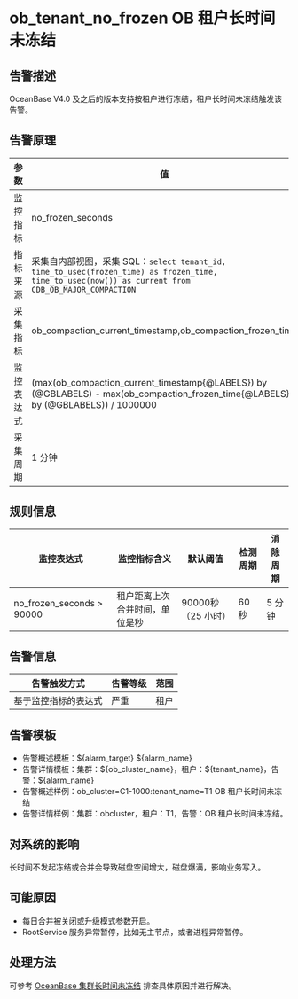 # ob_tenant_no_frozen OB 租户长时间未冻结

## 告警描述

OceanBase V4.0 及之后的版本支持按租户进行冻结，租户长时间未冻结触发该告警。

## 告警原理

| 参数 | 值 |
| --- | --- |
| 监控指标 | no_frozen_seconds |
| 指标来源 | 采集自内部视图，采集 SQL：```select tenant_id, time_to_usec(frozen_time) as frozen_time, time_to_usec(now()) as current from CDB_OB_MAJOR_COMPACTION```|
| 采集指标 | ob_compaction_current_timestamp,ob_compaction_frozen_time |
| 监控表达式 | (max(ob_compaction_current_timestamp{@LABELS}) by (@GBLABELS) - max(ob_compaction_frozen_time{@LABELS}) by (@GBLABELS)) / 1000000 |
| 采集周期 | 1 分钟 |

## 规则信息

| 监控表达式 | 监控指标含义 | 默认阈值 | 检测周期 | 消除周期 |
| --- | --- | --- | --- | --- |
| no_frozen_seconds > 90000 | 租户距离上次合并时间，单位是秒 | 90000秒（25 小时） | 60 秒 | 5 分钟 |

## 告警信息

| 告警触发方式 | 告警等级 | 范围 |
| --- | --- | --- |
| 基于监控指标的表达式 | 严重 | 租户 |

## 告警模板

* 告警概述模板：\${alarm_target} \${alarm_name}
* 告警详情模板：集群：\${ob_cluster_name}，租户：\${tenant_name}，告警：\${alarm_name}
* 告警概述样例：ob_cluster=C1-1000:tenant_name=T1 OB 租户长时间未冻结
* 告警详情样例：集群：obcluster，租户：T1，告警：OB 租户长时间未冻结。

## 对系统的影响

长时间不发起冻结或合并会导致磁盘空间增大，磁盘爆满，影响业务写入。

## 可能原因

* 每日合并被关闭或升级模式参数开启。
* RootService 服务异常暂停，比如无主节点，或者进程异常暂停。

## 处理方法

可参考 [OceanBase 集群长时间未冻结](9.ob_cluster_no_frozen.md) 排查具体原因并进行解决。
